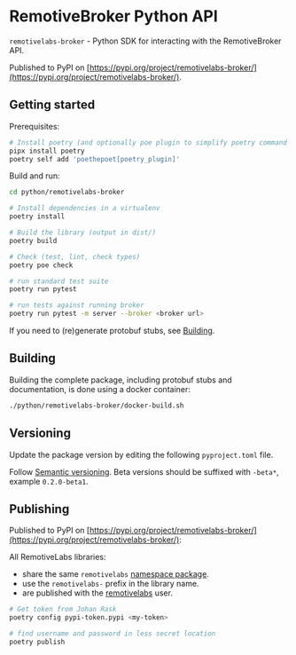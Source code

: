# RemotiveBroker Python API

`remotivelabs-broker` - Python SDK for interacting with the RemotiveBroker API.

Published to PyPI on [https://pypi.org/project/remotivelabs-broker/](https://pypi.org/project/remotivelabs-broker/).

## Getting started

Prerequisites:

```bash
# Install poetry (and optionally poe plugin to simplify poetry command execution)
pipx install poetry
poetry self add 'poethepoet[poetry_plugin]'
```

Build and run:

```bash
cd python/remotivelabs-broker

# Install dependencies in a virtualenv
poetry install

# Build the library (output in dist/)
poetry build

# Check (test, lint, check types)
poetry poe check

# run standard test suite
poetry run pytest

# run tests against running broker
poetry run pytest -m server --broker <broker url>
```

If you need to (re)generate protobuf stubs, see [Building](#building).

## Building

Building the complete package, including protobuf stubs and documentation, is done using a docker container:

```bash
./python/remotivelabs-broker/docker-build.sh
```

## Versioning

Update the package version by editing the following `pyproject.toml` file.

Follow [Semantic versioning](https://semver.org/). Beta versions should be suffixed with `-beta*`, example `0.2.0-beta1`.

## Publishing

Published to PyPI on [https://pypi.org/project/remotivelabs-broker/](https://pypi.org/project/remotivelabs-broker/):

All RemotiveLabs libraries:
- share the same `remotivelabs` [namespace package](https://peps.python.org/pep-0420/).
- use the `remotivelabs-` prefix in the library name.
- are published with the [remotivelabs](https://pypi.org/user/remotivelabs/) user.

```bash
# Get token from Johan Rask
poetry config pypi-token.pypi <my-token>

# find username and password in less secret location
poetry publish
```
